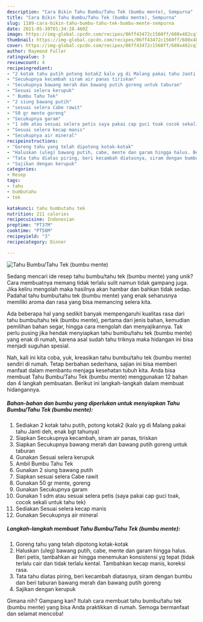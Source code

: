 ```yaml
---
description: "Cara Bikin Tahu Bumbu/Tahu Tek (bumbu mente), Sempurna"
title: "Cara Bikin Tahu Bumbu/Tahu Tek (bumbu mente), Sempurna"
slug: 1189-cara-bikin-tahu-bumbu-tahu-tek-bumbu-mente-sempurna
date: 2021-05-30T01:34:28.460Z
image: https://img-global.cpcdn.com/recipes/06ff43472c1560ff/680x482cq70/tahu-bumbutahu-tek-bumbu-mente-foto-resep-utama.jpg
thumbnail: https://img-global.cpcdn.com/recipes/06ff43472c1560ff/680x482cq70/tahu-bumbutahu-tek-bumbu-mente-foto-resep-utama.jpg
cover: https://img-global.cpcdn.com/recipes/06ff43472c1560ff/680x482cq70/tahu-bumbutahu-tek-bumbu-mente-foto-resep-utama.jpg
author: Raymond Fuller
ratingvalue: 3
reviewcount: 4
recipeingredient:
- "2 kotak tahu putih potong kotak2 kalo yg di Malang pakai tahu Janti deh enak bgt tahunya"
- "Secukupnya kecambah siram air panas tiriskan"
- "Secukupnya bawang merah dan bawang putih goreng untuk taburan"
- "Sesuai selera kerupuk"
- " Bumbu Tahu Tek"
- "2 siung bawang putih"
- "sesuai selera Cabe rawit"
- "50 gr mente goreng"
- "Secukupnya garam"
- "1 sdm atau sesuai selera petis saya pakai cap guci toak cocok sekali untuk tahu tek"
- "Sesuai selera kecap manis"
- "Secukupnya air mineral"
recipeinstructions:
- "Goreng tahu yang telah dipotong kotak-kotak"
- "Haluskan (uleg) bawang putih, cabe, mente dan garam hingga halus. Beri petis, tambahkan air hingga menemukan konsistensi yg tepat (tidak terlalu cair dan tidak terlalu kental. Tambahkan kecap manis, koreksi rasa."
- "Tata tahu diatas piring, beri kecambah diatasnya, siram dengan bumbu dan beri taburan bawang merah dan bawang putih goreng"
- "Sajikan dengan kerupuk"
categories:
- Resep
tags:
- tahu
- bumbutahu
- tek

katakunci: tahu bumbutahu tek 
nutrition: 211 calories
recipecuisine: Indonesian
preptime: "PT37M"
cooktime: "PT58M"
recipeyield: "3"
recipecategory: Dinner

---
```



![Tahu Bumbu/Tahu Tek (bumbu mente)](https://img-global.cpcdn.com/recipes/06ff43472c1560ff/680x482cq70/tahu-bumbutahu-tek-bumbu-mente-foto-resep-utama.jpg)

Sedang mencari ide resep tahu bumbu/tahu tek (bumbu mente) yang unik? Cara membuatnya memang tidak terlalu sulit namun tidak gampang juga. Jika keliru mengolah maka hasilnya akan hambar dan bahkan tidak sedap. Padahal tahu bumbu/tahu tek (bumbu mente) yang enak seharusnya memiliki aroma dan rasa yang bisa memancing selera kita.

Ada beberapa hal yang sedikit banyak mempengaruhi kualitas rasa dari tahu bumbu/tahu tek (bumbu mente), pertama dari jenis bahan, kemudian pemilihan bahan segar, hingga cara mengolah dan menyajikannya. Tak perlu pusing jika hendak menyiapkan tahu bumbu/tahu tek (bumbu mente) yang enak di rumah, karena asal sudah tahu triknya maka hidangan ini bisa menjadi suguhan spesial.




Nah, kali ini kita coba, yuk, kreasikan tahu bumbu/tahu tek (bumbu mente) sendiri di rumah. Tetap berbahan sederhana, sajian ini bisa memberi manfaat dalam membantu menjaga kesehatan tubuh kita. Anda bisa membuat Tahu Bumbu/Tahu Tek (bumbu mente) menggunakan 12 bahan dan 4 langkah pembuatan. Berikut ini langkah-langkah dalam membuat hidangannya.

<!--inarticleads1-->

##### Bahan-bahan dan bumbu yang diperlukan untuk menyiapkan Tahu Bumbu/Tahu Tek (bumbu mente):

1. Sediakan 2 kotak tahu putih, potong kotak2 (kalo yg di Malang pakai tahu Janti deh, enak bgt tahunya)
1. Siapkan Secukupnya kecambah, siram air panas, tiriskan
1. Siapkan Secukupnya bawang merah dan bawang putih goreng untuk taburan
1. Gunakan Sesuai selera kerupuk
1. Ambil  Bumbu Tahu Tek
1. Gunakan 2 siung bawang putih
1. Siapkan sesuai selera Cabe rawit
1. Gunakan 50 gr mente, goreng
1. Gunakan Secukupnya garam
1. Gunakan 1 sdm atau sesuai selera petis (saya pakai cap guci toak, cocok sekali untuk tahu tek)
1. Sediakan Sesuai selera kecap manis
1. Gunakan Secukupnya air mineral




<!--inarticleads2-->

##### Langkah-langkah membuat Tahu Bumbu/Tahu Tek (bumbu mente):

1. Goreng tahu yang telah dipotong kotak-kotak
1. Haluskan (uleg) bawang putih, cabe, mente dan garam hingga halus. Beri petis, tambahkan air hingga menemukan konsistensi yg tepat (tidak terlalu cair dan tidak terlalu kental. Tambahkan kecap manis, koreksi rasa.
1. Tata tahu diatas piring, beri kecambah diatasnya, siram dengan bumbu dan beri taburan bawang merah dan bawang putih goreng
1. Sajikan dengan kerupuk




Gimana nih? Gampang kan? Itulah cara membuat tahu bumbu/tahu tek (bumbu mente) yang bisa Anda praktikkan di rumah. Semoga bermanfaat dan selamat mencoba!
